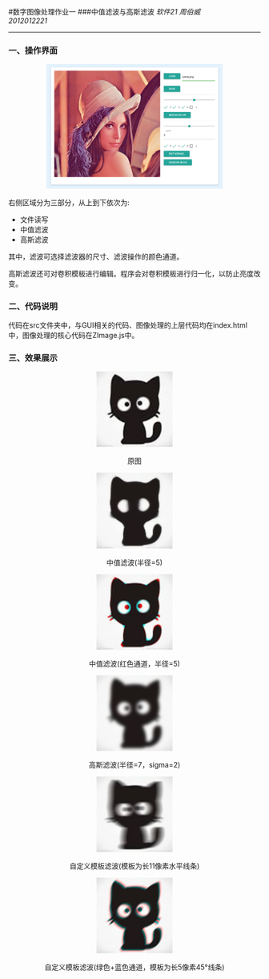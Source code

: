 #数字图像处理作业一
###中值滤波与高斯滤波
*软件21 周伯威  
2012012221*

***

### 一、操作界面

<div style="text-align:center;"><img src="img/p1.png" width="70%"></div>

右侧区域分为三部分，从上到下依次为:

* 文件读写
* 中值滤波
* 高斯滤波

其中，滤波可选择滤波器的尺寸、滤波操作的颜色通道。  

高斯滤波还可对卷积模板进行编辑。程序会对卷积模板进行归一化，以防止亮度改变。  

### 二、代码说明
代码在src文件夹中，与GUI相关的代码、图像处理的上层代码均在index.html中，图像处理的核心代码在ZImage.js中。

### 三、效果展示

<div style="text-align:center;"><img src="img/p2.png" width="30%;"><p>原图</p></div>

<div style="text-align:center;"><img src="img/p3.png" width="30%"><p>中值滤波(半径=5)</p></div>

<div style="text-align:center;"><img src="img/p4.png" width="30%"><p>中值滤波(红色通道，半径=5)</p></div>

<div style="text-align:center;"><img src="img/p5.png" width="30%"><p>高斯滤波(半径=7，sigma=2)</p></div>

<div style="text-align:center;"><img src="img/p6.png" width="30%"><p>自定义模板滤波(模板为长11像素水平线条)</p></div>

<div style="text-align:center;"><img src="img/p7.png" width="30%"><p>自定义模板滤波(绿色+蓝色通道，模板为长5像素45°线条)</p></div>